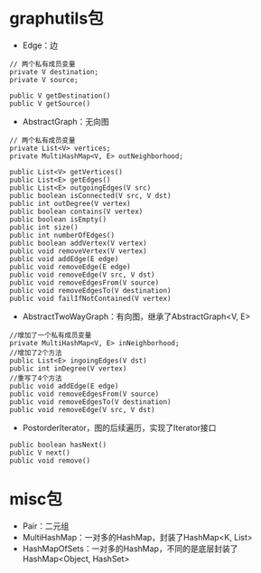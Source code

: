 # graphutils包
- Edge：边
```
// 两个私有成员变量 
private V destination;
private V source;

public V getDestination()
public V getSource()
```
- AbstractGraph：无向图
```
// 两个私有成员变量
private List<V> vertices;
private MultiHashMap<V, E> outNeighborhood;

public List<V> getVertices()
public List<E> getEdges()
public List<E> outgoingEdges(V src)
public boolean isConnected(V src, V dst)
public int outDegree(V vertex)
public boolean contains(V vertex)
public boolean isEmpty()
public int size()
public int numberOfEdges()
public boolean addVertex(V vertex)
public void removeVertex(V vertex)
public void addEdge(E edge)
public void removeEdge(E edge)
public void removeEdge(V src, V dst)
public void removeEdgesFrom(V source)
public void removeEdgesTo(V destination)
public void failIfNotContained(V vertex)
```
- AbstractTwoWayGraph：有向图，继承了AbstractGraph<V, E>
```
//增加了一个私有成员变量
private MultiHashMap<V, E> inNeighborhood;
//增加了2个方法
public List<E> ingoingEdges(V dst)
public int inDegree(V vertex)
//重写了4个方法
public void addEdge(E edge)
public void removeEdgesFrom(V source)
public void removeEdgesTo(V destination)
public void removeEdge(V src, V dst)
```

- PostorderIterator，图的后续遍历，实现了Iterator接口
```
public boolean hasNext()
public V next()
public void remove()
```


# misc包
- Pair：二元组
- MultiHashMap：一对多的HashMap，封装了HashMap<K, List<V>>
- HashMapOfSets：一对多的HashMap，不同的是底层封装了HashMap<Object, HashSet<Object>>